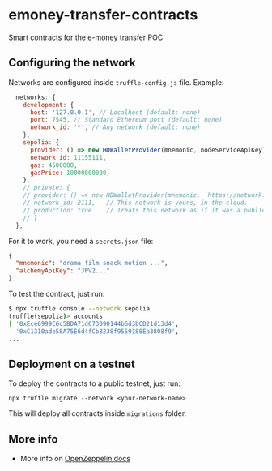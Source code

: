 # emoney-transfer-contracts

Smart contracts for the e-money transfer POC

## Configuring the network

Networks are configured inside `truffle-config.js` file. Example:

```javascript
  networks: {
    development: {
      host: '127.0.0.1', // Localhost (default: none)
      port: 7545, // Standard Ethereum port (default: none)
      network_id: '*', // Any network (default: none)
    },
    sepolia: {
      provider: () => new HDWalletProvider(mnemonic, nodeServiceApiKey),
      network_id: 11155111,
      gas: 4500000,
      gasPrice: 10000000000,
    },
    // private: {
    // provider: () => new HDWalletProvider(mnemonic, `https://network.io`),
    // network_id: 2111,   // This network is yours, in the cloud.
    // production: true    // Treats this network as if it was a public net. (default: false)
    // }
  },

```

For it to work, you need a `secrets.json` file:

```json
{
  "mnemonic": "drama film snack motion ...",
  "alchemyApiKey": "JPV2..."
}
```

To test the contract, just run:

```bash
$ npx truffle console --network sepolia
truffle(sepolia)> accounts
[ '0xEce6999C6c5BDA71d673090144b6d3bCD21d13d4',
  '0xC1310ade58A75E6d4fCb8238f9559188Ea3808f9',
...
```

## Deployment on a testnet

To deploy the contracts to a public testnet, just run:

`npx truffle migrate --network <your-network-name>`

This will deploy all contracts inside `migrations` folder.

## More info

- More info on [OpenZeppelin docs](https://docs.openzeppelin.com/learn/connecting-to-public-test-networks)
